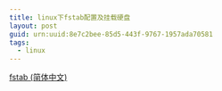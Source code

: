 ```yaml
---
title: linux下fstab配置及挂载硬盘
layout: post
guid: urn:uuid:8e7c2bee-85d5-443f-9767-1957ada70581
tags:
  - linux
---
```



[fstab (简体中文)](https://wiki.archlinux.org/index.php/Fstab_(%E7%AE%80%E4%BD%93%E4%B8%AD%E6%96%87))
